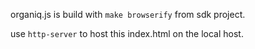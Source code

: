 organiq.js is build with `make browserify` from sdk project.

use `http-server` to host this index.html on the local host.
